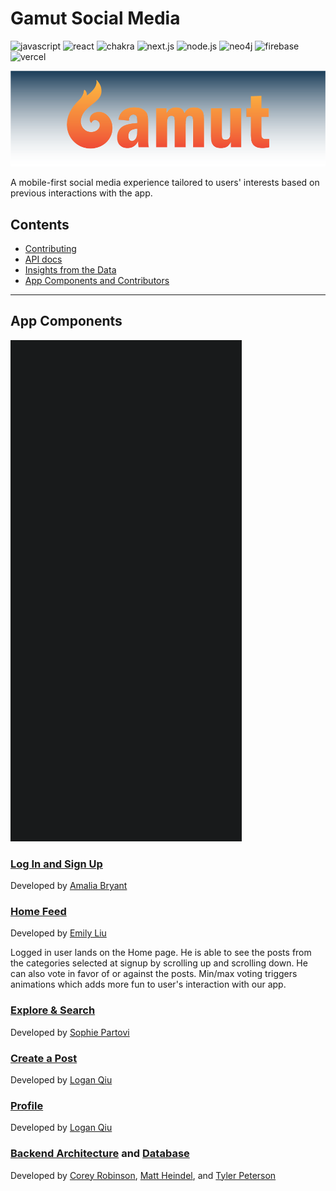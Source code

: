 # Gamut Social Media

![javascript](https://img.shields.io/badge/JavaScript-323330?style=for-the-badge&logo=javascript&logoColor=F7DF1E)
![react](https://img.shields.io/badge/React-20232A?style=for-the-badge&logo=react&logoColor=61DAFB)
![chakra](https://img.shields.io/badge/Chakra--UI-319795?style=for-the-badge&logo=chakra-ui&logoColor=white)
![next.js](https://img.shields.io/badge/next.js-000000?style=for-the-badge&logo=nextdotjs&logoColor=white)
![node.js](https://img.shields.io/badge/Node.js-339933?style=for-the-badge&logo=nodedotjs&logoColor=white)
![neo4j](	https://img.shields.io/badge/Neo4j-018bff?style=for-the-badge&logo=neo4j&logoColor=white)
![firebase](https://img.shields.io/badge/firebase-ffca28?style=for-the-badge&logo=firebase&logoColor=black)
![vercel](https://img.shields.io/badge/Vercel-000000?style=for-the-badge&logo=vercel&logoColor=white)

![gamut banner](docs/img/gamut_banner.png)

A mobile-first social media experience tailored to users' interests based on previous interactions with the app.

## Contents

- [Contributing](CONTRIBUTING.md)
- [API docs](docs/API-guide.md)
- [Insights from the Data](docs/Learnings.md)
- [App Components and Contributors](#app-components)

---

## App Components

![app demo video](docs/img/demo.gif)

### [Log In and Sign Up](components/login)

Developed by [Amalia Bryant](https://github.com/cookieByte4130)

### [Home Feed](components/feed)

Developed by [Emily Liu](https://github.com/yyliu11)

Logged in user lands on the Home page. He is able to see the posts from the categories selected at signup by scrolling up and scrolling down. He can also vote in favor of or against the posts. Min/max voting triggers animations which adds more fun to user's interaction with our app.

### [Explore & Search](components/search)

Developed by [Sophie Partovi](https://github.com/sadafpartovi)

### [Create a Post](components/new-post)

Developed by [Logan Qiu](https://github.com/logan-qiu)

### [Profile](components/profile)

Developed by [Logan Qiu](https://github.com/logan-qiu)

### [Backend Architecture](docs/API-guide.md) and [Database](docs/Learnings.md)

Developed by [Corey Robinson](https://github.com/robin-son1), [Matt Heindel](https://github.com/matt-heindel), and [Tyler Peterson](https://github.com/tylerpetersen02)
